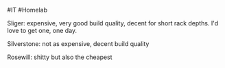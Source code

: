 #IT 
#Homelab 

Sliger: expensive, very good build quality, decent for short rack depths. I'd love to get one, one day.

Silverstone: not as expensive, decent build quality

Rosewill: shitty but also the cheapest